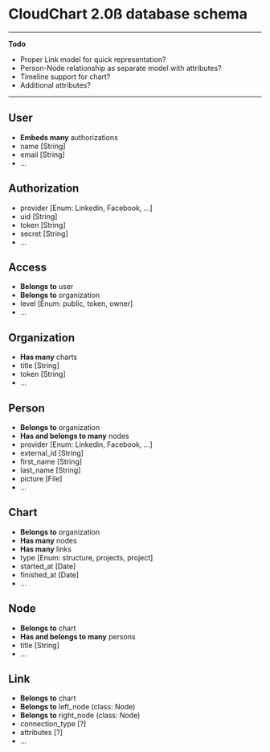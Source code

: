 # CloudChart 2.0ß database schema

---

**Todo**

- Proper Link model for quick representation?
- Person-Node relationship as separate model with attributes?
- Timeline support for chart?
- Additional attributes?

---

## User

- **Embeds many** authorizations
- name [String]
- email [String]
- …

## Authorization

- provider [Enum: Linkedin, Facebook, …]
- uid [String]
- token [String]
- secret [String]
- …

## Access

- **Belongs to** user
- **Belongs to** organization
- level [Enum: public, token, owner]
- …

## Organization

- **Has many** charts
- title [String]
- token [String]
- …

## Person

- **Belongs to** organization
- **Has and belongs to many** nodes
- provider [Enum: Linkedin, Facebook, …]
- external_id [String]
- first_name [String]
- last_name [String]
- picture [File]
- …

## Chart

- **Belongs to** organization
- **Has many** nodes
- **Has many** links
- type [Enum: structure, projects, project]
- started_at [Date]
- finished_at [Date]
- …

## Node

- **Belongs to** chart
- **Has and belongs to many** persons
- title [String]
- …

## Link

- **Belongs to** chart
- **Belongs to** left_node (class: Node)
- **Belongs to** right_node (class: Node)
- connection_type [?]
- attributes [?]
- …

